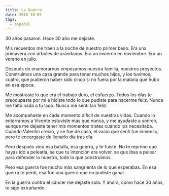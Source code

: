 ```yaml
---
title: La Guerra
date: 2018-10-02
tags:
  - español
---
```

30 años pasaron. Hace 30 año me dejaste.

Mis recuerdos me traen a la noche de nuestro primer beso. Era una primavera con árboles de arándanos. Era un invierno en noviembre. Era un verano en julio.

Después de enamorarnos empezamos nuestra familia, nuestros proyectos. Construimos una casa grande para tener muchos hijos, y los tuvimos, cuatro, que pudieron haber sido cinco si no fuera por la malaria que hubo en esa época.

Me mostraste lo que era el trabajo duro, el esfuerzo. Todos los días te preocupaste por mi e hiciste todo lo que pudiste para hacerme feliz. Nunca me faltó nada a tu lado. Nunca me sentí tan feliz.

Me acompañaste en cada momento difícil de nuestras vidas. Cuando lo enterramos a Vicente estuviste más que nunca, y me ayudaste a sonreir, aunque me dejaste tener mis momentos tristes cuando los necesitaba. Cuando Valentín creció, y se fue de casa, el vacío que sentí fue inmenso, pero te encargaste de llenarlo día tras día.

Pero después vino esa batalla, esa guerra, y te fuiste. No te reprimo que hayas ido a pelearla, se que tu intención era volver, se que ibas a pelear para defender lo nuestro, todo lo que construimos.

Pero esa guerra fue mucho más sangrienta de lo que esperabas. En esa guerra te perdi, esa fue una guerra que no pudiste ganar.

En la guerra contra el cáncer me dejaste sola. Y ahora, como hace 30 años, te sigo extrañando.

